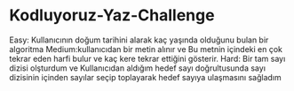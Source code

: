 # Kodluyoruz-Yaz-Challenge
Easy: Kullanıcının doğum tarihini alarak kaç yaşında olduğunu bulan bir algoritma
Medium:kullanıcıdan bir metin alınır ve Bu metnin içindeki en çok tekrar eden harfi bulur ve kaç kere tekrar ettiğini gösterir.
Hard: Bir tam sayı dizisi olşturdum ve  Kullanıcıdan aldığım hedef sayı doğrultusunda sayı dizisinin içinden sayılar seçip toplayarak hedef sayıya ulaşmasını sağladım
